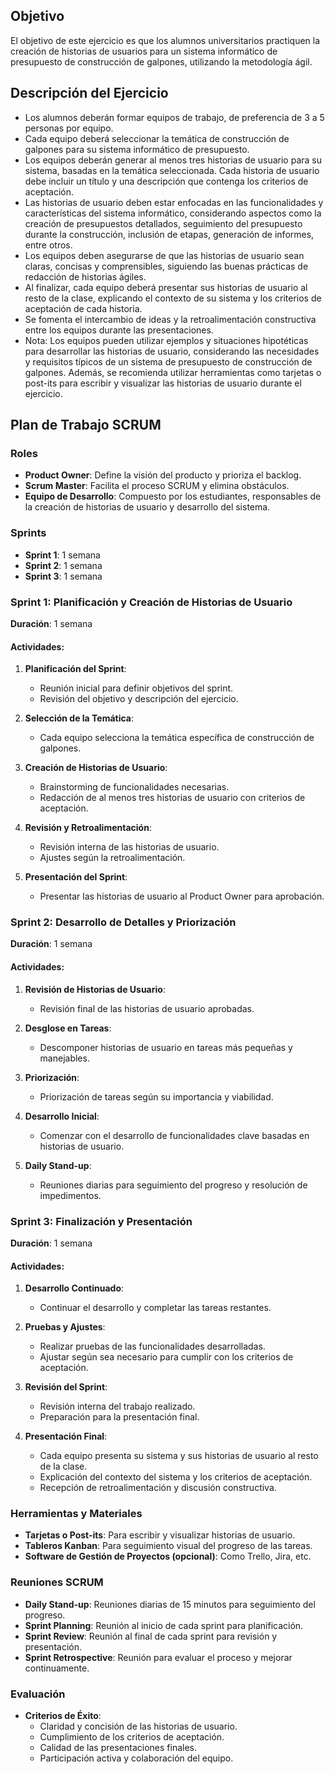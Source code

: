 ## Objetivo

El objetivo de este ejercicio es que los alumnos universitarios practiquen la creación de historias de usuarios para un sistema informático de presupuesto de construcción de galpones, utilizando la metodología ágil.

## Descripción del Ejercicio

- Los alumnos deberán formar equipos de trabajo, de preferencia de 3 a 5 personas por equipo.
- Cada equipo deberá seleccionar la temática de construcción de galpones para su sistema informático de presupuesto.
- Los equipos deberán generar al menos tres historias de usuario para su sistema, basadas en la temática seleccionada. Cada historia de usuario debe incluir un título y una descripción que contenga los criterios de aceptación.
- Las historias de usuario deben estar enfocadas en las funcionalidades y características del sistema informático, considerando aspectos como la creación de presupuestos detallados, seguimiento del presupuesto durante la construcción, inclusión de etapas, generación de informes, entre otros.
- Los equipos deben asegurarse de que las historias de usuario sean claras, concisas y comprensibles, siguiendo las buenas prácticas de redacción de historias ágiles.
- Al finalizar, cada equipo deberá presentar sus historias de usuario al resto de la clase, explicando el contexto de su sistema y los criterios de aceptación de cada historia.
- Se fomenta el intercambio de ideas y la retroalimentación constructiva entre los equipos durante las presentaciones.
- Nota: Los equipos pueden utilizar ejemplos y situaciones hipotéticas para desarrollar las historias de usuario, considerando las necesidades y requisitos típicos de un sistema de presupuesto de construcción de galpones. Además, se recomienda utilizar herramientas como tarjetas o post-its para escribir y visualizar las historias de usuario durante el ejercicio.

## Plan de Trabajo SCRUM

### Roles

- **Product Owner**: Define la visión del producto y prioriza el backlog.
- **Scrum Master**: Facilita el proceso SCRUM y elimina obstáculos.
- **Equipo de Desarrollo**: Compuesto por los estudiantes, responsables de la creación de historias de usuario y desarrollo del sistema.

### Sprints

- **Sprint 1**: 1 semana
- **Sprint 2**: 1 semana
- **Sprint 3**: 1 semana

### Sprint 1: Planificación y Creación de Historias de Usuario

**Duración**: 1 semana

#### Actividades:

1. **Planificación del Sprint**:

   - Reunión inicial para definir objetivos del sprint.
   - Revisión del objetivo y descripción del ejercicio.

2. **Selección de la Temática**:

   - Cada equipo selecciona la temática específica de construcción de galpones.

3. **Creación de Historias de Usuario**:

   - Brainstorming de funcionalidades necesarias.
   - Redacción de al menos tres historias de usuario con criterios de aceptación.

4. **Revisión y Retroalimentación**:

   - Revisión interna de las historias de usuario.
   - Ajustes según la retroalimentación.

5. **Presentación del Sprint**:
   - Presentar las historias de usuario al Product Owner para aprobación.

### Sprint 2: Desarrollo de Detalles y Priorización

**Duración**: 1 semana

#### Actividades:

1. **Revisión de Historias de Usuario**:

   - Revisión final de las historias de usuario aprobadas.

2. **Desglose en Tareas**:

   - Descomponer historias de usuario en tareas más pequeñas y manejables.

3. **Priorización**:

   - Priorización de tareas según su importancia y viabilidad.

4. **Desarrollo Inicial**:

   - Comenzar con el desarrollo de funcionalidades clave basadas en historias de usuario.

5. **Daily Stand-up**:
   - Reuniones diarias para seguimiento del progreso y resolución de impedimentos.

### Sprint 3: Finalización y Presentación

**Duración**: 1 semana

#### Actividades:

1. **Desarrollo Continuado**:

   - Continuar el desarrollo y completar las tareas restantes.

2. **Pruebas y Ajustes**:

   - Realizar pruebas de las funcionalidades desarrolladas.
   - Ajustar según sea necesario para cumplir con los criterios de aceptación.

3. **Revisión del Sprint**:

   - Revisión interna del trabajo realizado.
   - Preparación para la presentación final.

4. **Presentación Final**:
   - Cada equipo presenta su sistema y sus historias de usuario al resto de la clase.
   - Explicación del contexto del sistema y los criterios de aceptación.
   - Recepción de retroalimentación y discusión constructiva.

### Herramientas y Materiales

- **Tarjetas o Post-its**: Para escribir y visualizar historias de usuario.
- **Tableros Kanban**: Para seguimiento visual del progreso de las tareas.
- **Software de Gestión de Proyectos (opcional)**: Como Trello, Jira, etc.

### Reuniones SCRUM

- **Daily Stand-up**: Reuniones diarias de 15 minutos para seguimiento del progreso.
- **Sprint Planning**: Reunión al inicio de cada sprint para planificación.
- **Sprint Review**: Reunión al final de cada sprint para revisión y presentación.
- **Sprint Retrospective**: Reunión para evaluar el proceso y mejorar continuamente.

### Evaluación

- **Criterios de Éxito**:
  - Claridad y concisión de las historias de usuario.
  - Cumplimiento de los criterios de aceptación.
  - Calidad de las presentaciones finales.
  - Participación activa y colaboración del equipo.
